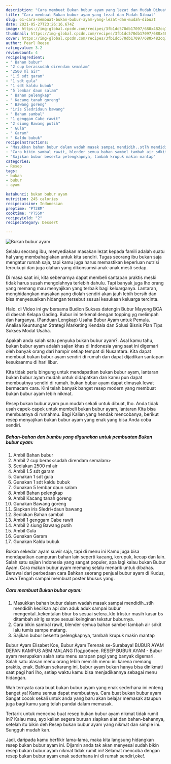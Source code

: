 ```yaml
---
description: "Cara membuat Bukan bubur ayam yang lezat dan Mudah Dibuat"
title: "Cara membuat Bukan bubur ayam yang lezat dan Mudah Dibuat"
slug: 61-cara-membuat-bukan-bubur-ayam-yang-lezat-dan-mudah-dibuat
date: 2021-05-27T23:26:16.674Z
image: https://img-global.cpcdn.com/recipes/3fb1dc570db17097/680x482cq70/bukan-bubur-ayam-foto-resep-utama.jpg
thumbnail: https://img-global.cpcdn.com/recipes/3fb1dc570db17097/680x482cq70/bukan-bubur-ayam-foto-resep-utama.jpg
cover: https://img-global.cpcdn.com/recipes/3fb1dc570db17097/680x482cq70/bukan-bubur-ayam-foto-resep-utama.jpg
author: Pearl Reese
ratingvalue: 3.2
reviewcount: 4
recipeingredient:
- " Bahan bubur"
- "2 cup berassudah direndam semalam"
- "2500 ml air"
- "1.5 sdt garam"
- "1 sdt gula"
- "1 sdt kaldu bubuk"
- "5 lembar daun salam"
- " Bahan pelengkap"
- " Kacang tanah goreng"
- " Bawang goreng"
- "iris Sledridaun bawang"
- " Bahan sambal"
- "1 genggam Cabe rawit"
- "2 siung Bawang putih"
- " Gula"
- " Garam"
- " Kaldu bubuk"
recipeinstructions:
- "Masukkan bahan bubur dalam wadah masak sampai mendidih..stlh mendidih kecilkan api dan aduk aduk sampai bubur mengental..kekentalan bbur bs sesuai selera..klo trkstur masih kasar bs ditambah air lg sampe sesuai keinginan tekstur buburnya."
- "Cara bikin sambal rawit, blender semua bahan sambel tambah air sdkit lalu tumis sampe matang."
- "Sajikan bubur beserta pelengkapnya, tambah krupuk makin mantap"
categories:
- Resep
tags:
- bukan
- bubur
- ayam

katakunci: bukan bubur ayam 
nutrition: 245 calories
recipecuisine: Indonesian
preptime: "PT38M"
cooktime: "PT55M"
recipeyield: "2"
recipecategory: Dessert

---
```



![Bukan bubur ayam](https://img-global.cpcdn.com/recipes/3fb1dc570db17097/680x482cq70/bukan-bubur-ayam-foto-resep-utama.jpg)

Selaku seorang ibu, menyediakan masakan lezat kepada famili adalah suatu hal yang membahagiakan untuk kita sendiri. Tugas seorang ibu bukan saja mengatur rumah saja, tapi kamu juga harus memastikan keperluan nutrisi tercukupi dan juga olahan yang dikonsumsi anak-anak mesti sedap.

Di masa  saat ini, kita sebenarnya dapat membeli santapan praktis meski tidak harus susah mengolahnya terlebih dahulu. Tapi banyak juga lho orang yang memang mau menyajikan yang terbaik bagi keluarganya. Lantaran, menghidangkan masakan yang diolah sendiri akan jauh lebih bersih dan bisa menyesuaikan hidangan tersebut sesuai kesukaan keluarga tercinta. 

Halo. di Video ini gw bersama Budion Sukses datengin Bubur Mayong BCA di daerah Kelapa Gading. Bubur ini terkenal dengan topping yg melimpah dan harganya. (Panduan Lengkap) Usaha Bubur Ayam untuk Pemula. Analisa Keuntungan Strategi Marketing Kendala dan Solusi Bisnis Plan Tips Sukses Modal Usaha.

Apakah anda salah satu penyuka bukan bubur ayam?. Asal kamu tahu, bukan bubur ayam adalah sajian khas di Indonesia yang saat ini digemari oleh banyak orang dari hampir setiap tempat di Nusantara. Kita dapat membuat bukan bubur ayam sendiri di rumah dan dapat dijadikan santapan kesukaanmu di hari libur.

Kita tidak perlu bingung untuk mendapatkan bukan bubur ayam, lantaran bukan bubur ayam mudah untuk didapatkan dan kamu pun dapat membuatnya sendiri di rumah. bukan bubur ayam dapat dimasak lewat bermacam cara. Kini telah banyak banget resep modern yang membuat bukan bubur ayam lebih nikmat.

Resep bukan bubur ayam pun mudah sekali untuk dibuat, lho. Anda tidak usah capek-capek untuk membeli bukan bubur ayam, lantaran Kita bisa membuatnya di rumahmu. Bagi Kalian yang hendak mencobanya, berikut resep menyajikan bukan bubur ayam yang enak yang bisa Anda coba sendiri.

<!--inarticleads1-->

##### Bahan-bahan dan bumbu yang digunakan untuk pembuatan Bukan bubur ayam:

1. Ambil  Bahan bubur
1. Ambil 2 cup beras&lt;sudah direndam semalam&gt;
1. Sediakan 2500 ml air
1. Ambil 1.5 sdt garam
1. Gunakan 1 sdt gula
1. Gunakan 1 sdt kaldu bubuk
1. Gunakan 5 lembar daun salam
1. Ambil  Bahan pelengkap
1. Ambil  Kacang tanah goreng
1. Gunakan  Bawang goreng
1. Siapkan iris Sledri+daun bawang
1. Sediakan  Bahan sambal
1. Ambil 1 genggam Cabe rawit
1. Ambil 2 siung Bawang putih
1. Ambil  Gula
1. Gunakan  Garam
1. Gunakan  Kaldu bubuk


Bukan sekedar ayam suwir saja, tapi di menu ini Kamu juga bisa mendapatkan campuran bahan lain seperti kacang, kerupuk, kecap dan lain. Salah satu sajian Indonesia yang sangat populer, apa lagi kalau bukan Bubur Ayam. Cara makan bubur ayam memang selalu menarik untuk dibahas. Berawal dari perbedaan cara Bahkan seorang penjual bubur ayam di Kudus, Jawa Tengah sampai membuat poster khusus yang. 

<!--inarticleads2-->

##### Cara membuat Bukan bubur ayam:

1. Masukkan bahan bubur dalam wadah masak sampai mendidih..stlh mendidih kecilkan api dan aduk aduk sampai bubur mengental..kekentalan bbur bs sesuai selera..klo trkstur masih kasar bs ditambah air lg sampe sesuai keinginan tekstur buburnya.
1. Cara bikin sambal rawit, blender semua bahan sambel tambah air sdkit lalu tumis sampe matang.
1. Sajikan bubur beserta pelengkapnya, tambah krupuk makin mantap


Bubur Ayam Elisabet Koe, Bubur Ayam Terenak se-Surabaya! BUBUR AYAM DEPAN KAMPUS ABM MALANG Подробнее. RESEP BUBUR AYAM - Bubur ayam merupakan salah satu menu sarapan pagi yang banyak digemari. Salah satu alasan menu orang lebih memilih menu ini karena memang praktis, enak. Bahkan sekarang ini, bubur ayam bukan hanya bisa dinikmati saat pagi hari lho, setiap waktu kamu bisa menjadikannya sebagai menu hidangan. 

Wah ternyata cara buat bukan bubur ayam yang enak sederhana ini enteng banget ya! Kamu semua dapat membuatnya. Cara buat bukan bubur ayam Sangat cocok sekali untuk anda yang baru akan belajar memasak ataupun juga bagi kamu yang telah pandai dalam memasak.

Tertarik untuk mencoba buat resep bukan bubur ayam nikmat tidak rumit ini? Kalau mau, ayo kalian segera buruan siapkan alat dan bahan-bahannya, setelah itu bikin deh Resep bukan bubur ayam yang nikmat dan simple ini. Sungguh mudah kan. 

Jadi, daripada kamu berfikir lama-lama, maka kita langsung hidangkan resep bukan bubur ayam ini. Dijamin anda tak akan menyesal sudah bikin resep bukan bubur ayam nikmat tidak rumit ini! Selamat mencoba dengan resep bukan bubur ayam enak sederhana ini di rumah sendiri,oke!.

